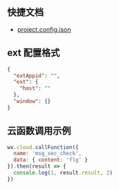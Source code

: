 ## 快捷文档
* [project.config.json](https://developers.weixin.qq.com/miniprogram/dev/devtools/projectconfig.html)


## ext 配置格式

```json
{
  "extAppid": "",
  "ext": {
    "host": ""
  },
  "window": {}
}
```

## 云函数调用示例

```js
wx.cloud.callFunction({ 
  name: 'msg_sec_check',
  data: { content: 'flg' }
}).then(result => {
  console.log(1, result.result, 2) 
})
```
